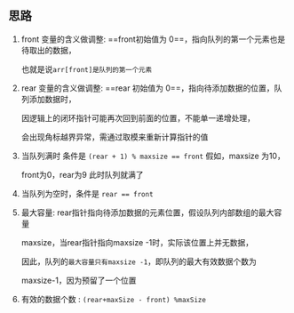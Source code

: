 ## 思路

1. front 变量的含义做调整:  ==front初始值为 0==，指向队列的第一个元素也是待取出的数据，

   也就是说`arr[front]是队列的第一个元素`

2. rear 变量的含义做调整:  ==rear 初始值为 0==，指向待添加数据的位置，队列添加数据时，

   因逻辑上的闭环指针可能再次回到前面的位置，不能单一递增处理，

   会出现角标越界异常，需通过取模来重新计算指针的值

3. 当队列满时 条件是 `(rear + 1) % maxsize == front` 假如，maxsize 为10，

   front为0，rear为9 此时队列就满了

4. 当队列为空时，条件是 `rear == front`

5. 最大容量: rear指针指向待添加数据的元素位置，假设队列内部数组的最大容量

   maxsize，当rear指针指向maxsize -1时，实际该位置上并无数据，

   因此，队列的`最大容量只有maxsize -1`，即队列的最大有效数据个数为

   maxsize-1，因为预留了一个位置

6. 有效的数据个数 :  `(rear+maxSize - front) %maxSize`





























